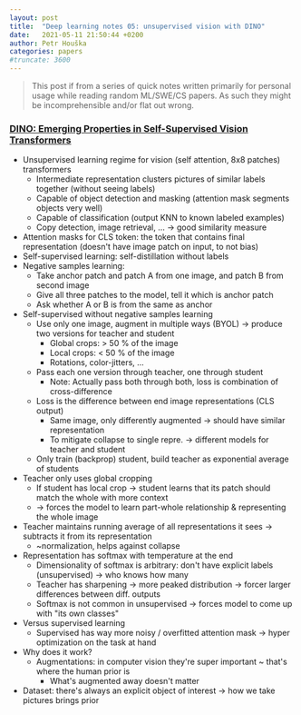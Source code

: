 ```yaml
---
layout: post
title:  "Deep learning notes 05: unsupervised vision with DINO"
date:   2021-05-11 21:50:44 +0200
author: Petr Houška
categories: papers
#truncate: 3600
---	
```


> This post if from a series of quick notes written primarily for personal usage while reading random ML/SWE/CS papers. As such they might be incomprehensible and/or flat out wrong.

### [DINO: Emerging Properties in Self-Supervised Vision Transformers](https://www.youtube.com/watch?v=h3ij3F3cPIk)
- Unsupervised learning regime for vision (self attention, 8x8 patches) transformers
  - Intermediate representation clusters pictures of similar labels together (without seeing labels)
  - Capable of object detection and masking (attention mask segments objects very well)
  - Capable of classification (output KNN to known labeled examples)
  - Copy detection, image retrieval, … -> good similarity measure
- Attention masks for CLS token: the token that contains final representation (doesn't have image patch on input, to not bias)
- Self-supervised learning: self-distillation without labels
- Negative samples learning: 
  - Take anchor patch and patch A from one image, and patch B from second image
  - Give all three patches to the model, tell it which is anchor patch
  - Ask whether A or B is from the same as anchor 
- Self-supervised without negative samples learning
  - Use only one image, augment in multiple ways (BYOL) -> produce two versions for teacher and student
    - Global crops: > 50 % of the image
    - Local crops: < 50 % of the image
    - Rotations, color-jitters, ...
  - Pass each one version through teacher, one through student 
    - Note: Actually pass both through both, loss is combination of cross-difference
  - Loss is the difference between end image representations (CLS output)
    - Same image, only differently augmented -> should have similar representation
    - To mitigate collapse to single repre. -> different models for teacher and student
  - Only train (backprop) student, build teacher as exponential average of students 
- Teacher only uses global cropping
  - If student has local crop -> student learns that its patch should match the whole with more context
  - -> forces the model to learn part-whole relationship & representing the whole image
- Teacher maintains running average of all representations it sees -> subtracts it from its representation
  - ~normalization, helps against collapse 
- Representation has softmax with temperature at the end 
  - Dimensionality of softmax is arbitrary: don't have explicit labels (unsupervised) -> who knows how many
  - Teacher has sharpening -> more peaked distribution -> forcer larger differences between diff. outputs
  - Softmax is not common in unsupervised -> forces model to come up with "its own classes" 
- Versus supervised learning
  - Supervised has way more noisy / overfitted attention mask -> hyper optimization on the task at hand
- Why does it work?
  - Augmentations: in computer vision they're super important ~ that's where the human prior is
    - What's augmented away doesn't matter 
- Dataset: there's always an explicit object of interest -> how we take pictures brings prior